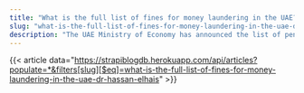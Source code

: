 ```yaml
---
title: "What is the full list of fines for money laundering in the UAE? Dr. Hassan Elhais"
slug: "what-is-the-full-list-of-fines-for-money-laundering-in-the-uae-dr-hassan-elhais"
description: "The UAE Ministry of Economy has announced the list of penalties for violations of the laws relating to money-laundering and terrorism financing."
---
```


{{< article data="https://strapiblogdb.herokuapp.com/api/articles?populate=*&filters[slug][$eq]=what-is-the-full-list-of-fines-for-money-laundering-in-the-uae-dr-hassan-elhais" >}}
